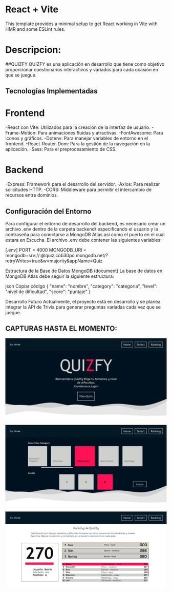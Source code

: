 # React + Vite

This template provides a minimal setup to get React working in Vite with HMR and some ESLint rules.

# Descripcion:
##QUIZFY
QUIZFY es una aplicación en desarrollo que tiene como objetivo proporcionar cuestionarios interactivos y variados para cada ocasión en que se juegue.

## Tecnologías Implementadas
# Frontend
  -React con Vite: Utilizados para la creación de la interfaz de usuario.
  -Frame-Motion: Para animaciones fluidas y atractivas.
  -FontAwesome: Para iconos y gráficos.
  -Dotenv: Para manejar variables de entorno en el frontend.
  -React-Router-Dom: Para la gestión de la navegación en la aplicación.
  -Sass: Para el preprocesamiento de CSS.

# Backend
  -Express: Framework para el desarrollo del servidor.
  -Axios: Para realizar solicitudes HTTP.
  -CORS: Middleware para permitir el intercambio de recursos entre dominios.

## Configuración del Entorno
Para configurar el entorno de desarrollo del backend, es necesario crear un archivo .env dentro de la carpeta backend/ especificando el usuario y la contraseña para conectarse a MongoDB Atlas.asi como el puerto en el cual estara en Escucha. El archivo .env debe contener las siguientes variables:

[.env]
PORT = 4000
MONGODB_URI = mongodb+srv://<user>:<password>@quiz.cob30po.mongodb.net/?retryWrites=true&w=majority&appName=Quiz

Estructura de la Base de Datos MongoDB (document)
La base de datos en MongoDB Atlas debe seguir la siguiente estructura:

json
Copiar código
{
  "name": "nombre",
  "category": "categoria",
  "level": "nivel de dificultad",
  "score": "puntaje"
}

Desarrollo Futuro
Actualmente, el proyecto está en desarrollo y se planea integrar la API de Trivia para generar preguntas variadas cada vez que se juegue.

## CAPTURAS HASTA EL MOMENTO:

![INICIO](../Captura/inicio.png)

![SELECT](../Captura/select.png)

![RANKING](../Captura/ranking.png)


